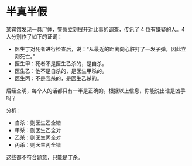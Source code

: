 # 半真半假

某宾馆发现一具尸体，警察立刻展开对此事的调查，传讯了 4 位有嫌疑的人。4 人分别作了如下的证词：

- 医生丁对死者进行检查后，说：“从最近的距离向心脏打了一发子弹，因此立刻死亡。”
- 医生甲：死者不是医生乙杀的，是自杀。
- 医生乙：他不是自杀的，是医生甲杀的。
- 医生丙：不是我杀的，是医生乙杀的。

后经查明，每个人的话都只有一半是正确的。根据以上信息，你能说出谁是凶手吗？

分析：

- 自杀：则医生乙全错
- 甲杀：则医生乙全对
- 乙杀：则医生丙全对
- 丙杀：则医生丙全错

这些都不符合题意，只能是丁杀。
